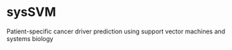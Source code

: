 # sysSVM
Patient-specific cancer driver prediction using support vector machines and systems biology
